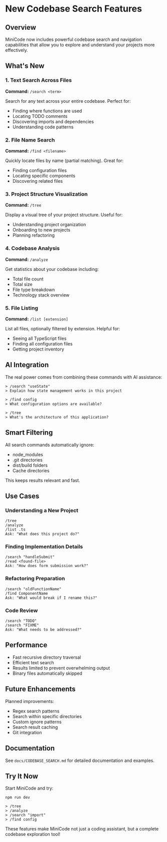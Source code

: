 # New Codebase Search Features

## Overview

MiniCode now includes powerful codebase search and navigation capabilities that allow you to explore and understand your projects more effectively.

## What's New

### 1. Text Search Across Files
**Command:** `/search <term>`

Search for any text across your entire codebase. Perfect for:
- Finding where functions are used
- Locating TODO comments
- Discovering imports and dependencies
- Understanding code patterns

### 2. File Name Search
**Command:** `/find <filename>`

Quickly locate files by name (partial matching). Great for:
- Finding configuration files
- Locating specific components
- Discovering related files

### 3. Project Structure Visualization
**Command:** `/tree`

Display a visual tree of your project structure. Useful for:
- Understanding project organization
- Onboarding to new projects
- Planning refactoring

### 4. Codebase Analysis
**Command:** `/analyze`

Get statistics about your codebase including:
- Total file count
- Total size
- File type breakdown
- Technology stack overview

### 5. File Listing
**Command:** `/list [extension]`

List all files, optionally filtered by extension. Helpful for:
- Seeing all TypeScript files
- Finding all configuration files
- Getting project inventory

## AI Integration

The real power comes from combining these commands with AI assistance:

```
> /search "useState"
> Explain how state management works in this project

> /find config
> What configuration options are available?

> /tree
> What's the architecture of this application?
```

## Smart Filtering

All search commands automatically ignore:
- node_modules
- .git directories
- dist/build folders
- Cache directories

This keeps results relevant and fast.

## Use Cases

### Understanding a New Project
```
/tree
/analyze
/list .ts
Ask: "What does this project do?"
```

### Finding Implementation Details
```
/search "handleSubmit"
/read <found-file>
Ask: "How does form submission work?"
```

### Refactoring Preparation
```
/search "oldFunctionName"
/find ComponentName
Ask: "What would break if I rename this?"
```

### Code Review
```
/search "TODO"
/search "FIXME"
Ask: "What needs to be addressed?"
```

## Performance

- Fast recursive directory traversal
- Efficient text search
- Results limited to prevent overwhelming output
- Binary files automatically skipped

## Future Enhancements

Planned improvements:
- Regex search patterns
- Search within specific directories
- Custom ignore patterns
- Search result caching
- Git integration

## Documentation

See `docs/CODEBASE_SEARCH.md` for detailed documentation and examples.

## Try It Now

Start MiniCode and try:
```
npm run dev

> /tree
> /analyze
> /search "import"
> /find config
```

These features make MiniCode not just a coding assistant, but a complete codebase exploration tool!
